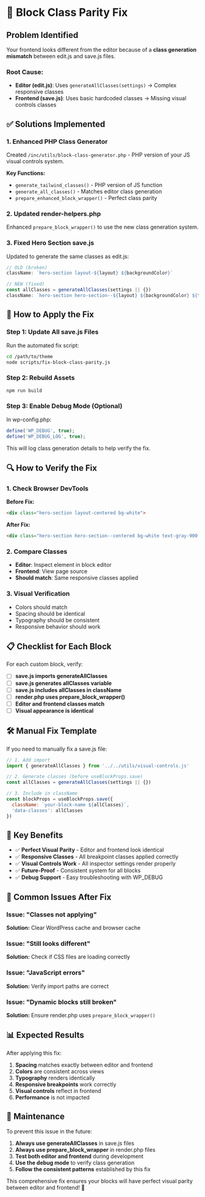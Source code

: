 # 🔧 Block Class Parity Fix

## Problem Identified

Your frontend looks different from the editor because of a **class generation mismatch** between edit.js and save.js files.

### Root Cause:
- **Editor (edit.js)**: Uses `generateAllClasses(settings)` → Complex responsive classes
- **Frontend (save.js)**: Uses basic hardcoded classes → Missing visual controls classes

## ✅ Solutions Implemented

### 1. Enhanced PHP Class Generator
Created `/inc/utils/block-class-generator.php` - PHP version of your JS visual controls system.

**Key Functions:**
- `generate_tailwind_classes()` - PHP version of JS function
- `generate_all_classes()` - Matches editor class generation  
- `prepare_enhanced_block_wrapper()` - Perfect class parity

### 2. Updated render-helpers.php
Enhanced `prepare_block_wrapper()` to use the new class generation system.

### 3. Fixed Hero Section save.js
Updated to generate the same classes as edit.js:

```javascript
// OLD (broken)
className: `hero-section layout-${layout} ${backgroundColor}`

// NEW (fixed)  
const allClasses = generateAllClasses(settings || {})
className: `hero-section hero-section--${layout} ${backgroundColor} ${textColor} ${allClasses}`
```

## 🚀 How to Apply the Fix

### Step 1: Update All save.js Files
Run the automated fix script:
```bash
cd /path/to/theme
node scripts/fix-block-class-parity.js
```

### Step 2: Rebuild Assets
```bash
npm run build
```

### Step 3: Enable Debug Mode (Optional)
In wp-config.php:
```php
define('WP_DEBUG', true);
define('WP_DEBUG_LOG', true);
```

This will log class generation details to help verify the fix.

## 🔍 How to Verify the Fix

### 1. Check Browser DevTools
**Before Fix:**
```html
<div class="hero-section layout-centered bg-white">
```

**After Fix:**
```html  
<div class="hero-section hero-section--centered bg-white text-gray-900 pt-8 md:pt-12 lg:pt-16 text-4xl md:text-5xl font-bold">
```

### 2. Compare Classes
- **Editor**: Inspect element in block editor
- **Frontend**: View page source  
- **Should match**: Same responsive classes applied

### 3. Visual Verification
- Colors should match
- Spacing should be identical
- Typography should be consistent
- Responsive behavior should work

## 📋 Checklist for Each Block

For each custom block, verify:

- [ ] **save.js imports generateAllClasses**
- [ ] **save.js generates allClasses variable**  
- [ ] **save.js includes allClasses in className**
- [ ] **render.php uses prepare_block_wrapper()**
- [ ] **Editor and frontend classes match**
- [ ] **Visual appearance is identical**

## 🛠️ Manual Fix Template

If you need to manually fix a save.js file:

```javascript
// 1. Add import
import { generateAllClasses } from '../../utils/visual-controls.js'

// 2. Generate classes (before useBlockProps.save)
const allClasses = generateAllClasses(settings || {})

// 3. Include in className
const blockProps = useBlockProps.save({
  className: `your-block-name ${allClasses}`,
  'data-classes': allClasses
})
```

## 🎯 Key Benefits

- ✅ **Perfect Visual Parity** - Editor and frontend look identical
- ✅ **Responsive Classes** - All breakpoint classes applied correctly  
- ✅ **Visual Controls Work** - All inspector settings render properly
- ✅ **Future-Proof** - Consistent system for all blocks
- ✅ **Debug Support** - Easy troubleshooting with WP_DEBUG

## 🚨 Common Issues After Fix

### Issue: "Classes not applying"
**Solution:** Clear WordPress cache and browser cache

### Issue: "Still looks different"  
**Solution:** Check if CSS files are loading correctly

### Issue: "JavaScript errors"
**Solution:** Verify import paths are correct

### Issue: "Dynamic blocks still broken"
**Solution:** Ensure render.php uses `prepare_block_wrapper()`

## 📊 Expected Results

After applying this fix:

1. **Spacing** matches exactly between editor and frontend
2. **Colors** are consistent across views  
3. **Typography** renders identically
4. **Responsive breakpoints** work correctly
5. **Visual controls** reflect in frontend
6. **Performance** is not impacted

## 🔧 Maintenance

To prevent this issue in the future:

1. **Always use generateAllClasses** in save.js files
2. **Always use prepare_block_wrapper** in render.php files  
3. **Test both editor and frontend** during development
4. **Use the debug mode** to verify class generation
5. **Follow the consistent patterns** established by this fix

This comprehensive fix ensures your blocks will have perfect visual parity between editor and frontend! 🎉